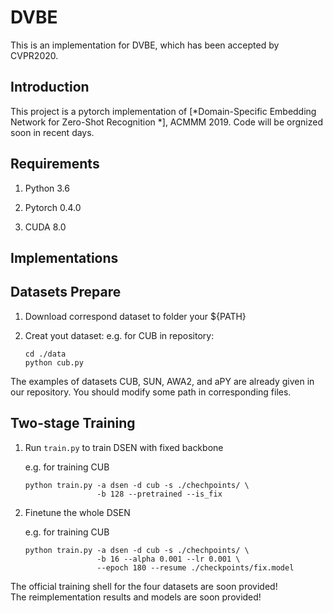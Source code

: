 # DVBE
This is an implementation for DVBE, which has been accepted by CVPR2020.

## Introduction

This project is a pytorch implementation of [*Domain-Specific Embedding Network for Zero-Shot Recognition *], ACMMM 2019. 
Code will be orgnized soon in recent days.

## Requirements

1. Python 3.6

2. Pytorch 0.4.0

3. CUDA 8.0


## Implementations


## Datasets Prepare

1. Download correspond dataset to folder your ${PATH}

2. Creat yout dataset:
    e.g. for CUB in repository:

    ```shell
    cd ./data
	python cub.py
    ```

The examples of datasets CUB, SUN, AWA2, and aPY are already given in our repository. You should modify some path in corresponding files.

## Two-stage Training

1. Run `train.py` to train DSEN with fixed backbone

	e.g. for training CUB 

	```shell
	python train.py -a dsen -d cub -s ./chechpoints/ \
					-b 128 --pretrained --is_fix
	```

2. Finetune the whole DSEN

	e.g. for training CUB
	```shell
	python train.py -a dsen -d cub -s ./chechpoints/ \
					-b 16 --alpha 0.001 --lr 0.001 \
					--epoch 180 --resume ./checkpoints/fix.model
	```

The official training shell for the four datasets are soon provided! \
The reimplementation results and models are soon provided!
